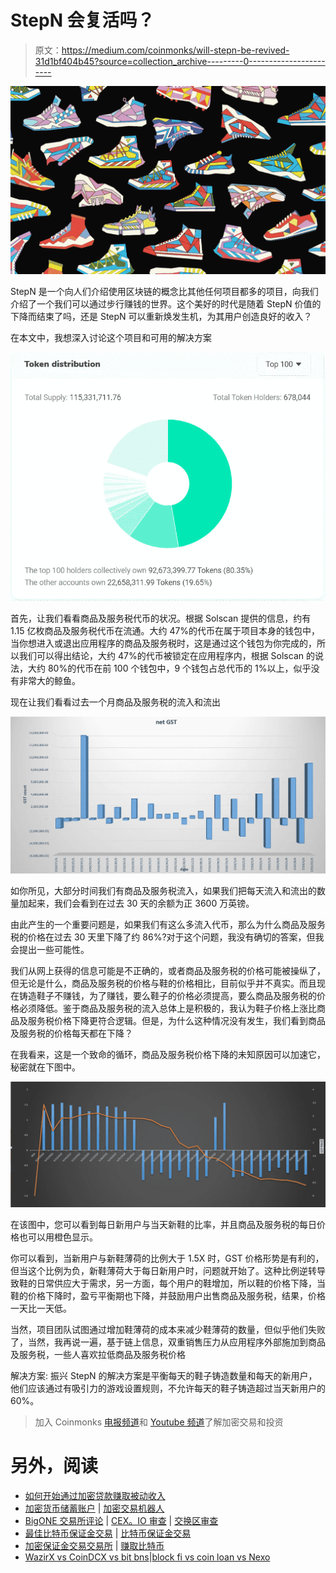 # StepN 会复活吗？

> 原文：<https://medium.com/coinmonks/will-stepn-be-revived-31d1bf404b45?source=collection_archive---------0----------------------->

![](img/e3b172baf46d8b119b83e504f00cb54f.png)

StepN 是一个向人们介绍使用区块链的概念比其他任何项目都多的项目，向我们介绍了一个我们可以通过步行赚钱的世界。这个美好的时代是随着 StepN 价值的下降而结束了吗，还是 StepN 可以重新焕发生机，为其用户创造良好的收入？

在本文中，我想深入讨论这个项目和可用的解决方案

![](img/f96ff85034bdbdb9c2b05ea14d8a1578.png)

首先，让我们看看商品及服务税代币的状况。根据 Solscan 提供的信息，约有 1.15 亿枚商品及服务税代币在流通。大约 47%的代币在属于项目本身的钱包中，当你想进入或退出应用程序的商品及服务税时，这是通过这个钱包为你完成的，所以我们可以得出结论，大约 47%的代币被锁定在应用程序内，根据 Solscan 的说法，大约 80%的代币在前 100 个钱包中，9 个钱包占总代币的 1%以上，似乎没有非常大的鲸鱼。

现在让我们看看过去一个月商品及服务税的流入和流出

![](img/33b11c0982a57154d1f244c87a2a5ffd.png)

如你所见，大部分时间我们有商品及服务税流入，如果我们把每天流入和流出的数量加起来，我们会看到在过去 30 天的余额为正 3600 万英镑。

由此产生的一个重要问题是，如果我们有这么多流入代币，那么为什么商品及服务税的价格在过去 30 天里下降了约 86%?对于这个问题，我没有确切的答案，但我会提出一些可能性。

我们从网上获得的信息可能是不正确的，或者商品及服务税的价格可能被操纵了，但无论是什么，商品及服务税的价格与鞋的价格相比，目前似乎并不真实。而且现在铸造鞋子不赚钱，为了赚钱，要么鞋子的价格必须提高，要么商品及服务税的价格必须降低。鉴于商品及服务税的流入总体上是积极的，我认为鞋子价格上涨比商品及服务税价格下降更符合逻辑。但是，为什么这种情况没有发生，我们看到商品及服务税的价格每天都在下降？

在我看来，这是一个致命的循环，商品及服务税价格下降的未知原因可以加速它，秘密就在下图中。

![](img/bb3e3516ecb16b339b61002130b2fde3.png)

在该图中，您可以看到每日新用户与当天新鞋的比率，并且商品及服务税的每日价格也可以用橙色显示。

你可以看到，当新用户与新鞋薄荷的比例大于 1.5X 时，GST 价格形势是有利的，但当这个比例为负，新鞋薄荷大于每日新用户时，问题就开始了。这种比例逆转导致鞋的日常供应大于需求，另一方面，每个用户的鞋增加，所以鞋的价格下降，当鞋的价格下降时，盈亏平衡期也下降，并鼓励用户出售商品及服务税，结果，价格一天比一天低。

当然，项目团队试图通过增加鞋薄荷的成本来减少鞋薄荷的数量，但似乎他们失败了，当然，我再说一遍，基于链上信息，双重销售压力从应用程序外部施加到商品及服务税，一些人喜欢拉低商品及服务税价格

解决方案:
振兴 StepN 的解决方案是平衡每天的鞋子铸造数量和每天的新用户，他们应该通过有吸引力的游戏设置规则，不允许每天的鞋子铸造超过当天新用户的 60%。

> 加入 Coinmonks [电报频道](https://t.me/coincodecap)和 [Youtube 频道](https://www.youtube.com/c/coinmonks/videos)了解加密交易和投资

# 另外，阅读

*   [如何开始通过加密贷款赚取被动收入](https://coincodecap.com/passive-income-crypto-lending)
*   [加密货币储蓄账户](/coinmonks/cryptocurrency-savings-accounts-be3bc0feffbf) | [加密交易机器人](https://coincodecap.com/best-crypto-trading-bots)
*   [BigONE 交易所评论](/coinmonks/bigone-exchange-review-64705d85a1d4) | [CEX。IO 审查](https://coincodecap.com/cex-io-review) | [交换区审查](/coinmonks/swapzone-review-crypto-exchange-data-aggregator-e0ad78e55ed7)
*   [最佳比特币保证金交易](/coinmonks/bitcoin-margin-trading-exchange-bcbfcbf7b8e3) | [比特币保证金交易](https://coincodecap.com/bityard-margin-trading)
*   [加密保证金交易交易所](/coinmonks/crypto-margin-trading-exchanges-428b1f7ad108) | [赚取比特币](/coinmonks/earn-bitcoin-6e8bd3c592d9)
*   [WazirX vs CoinDCX vs bit bns](/coinmonks/wazirx-vs-coindcx-vs-bitbns-149f4f19a2f1)|[block fi vs coin loan vs Nexo](/coinmonks/blockfi-vs-coinloan-vs-nexo-cb624635230d)